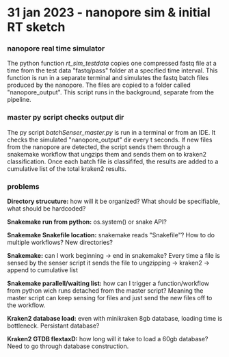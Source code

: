 # 31 jan 2023  - nanopore sim & initial RT sketch


### nanopore real time simulator
The python function *rt_sim_testdata* copies one compressed fastq file at a time from the test data "fastq/pass" folder at a specified time interval. 
This function is run in a separate terminal and simulates the fastq batch files produced by the nanopore. The files are copied to a folder called 
"nanopore_output". This script runs in the background, separate from the pipeline.

### master py script checks output dir
The py script *batchSenser_master.py* is run in a terminal or from an IDE. It checks the simulated "nanopore_output" dir every t seconds. If new files
from the nanopore are detected, the script sends them through a snakemake workflow that ungzips them and sends them on to kraken2 classification.
Once each batch file is classififed, the results are added to a cumulative list of the total kraken2 results.

### problems
**Directory strucuture:** how will it be organized? What should be specifiable, what should be hardcoded?

**Snakemake run from python:** os.system() or snake API? 

**Snakemake Snakefile location:** snakemake reads "Snakefile"? How to do multiple workflows? New directories?

**Snakemake:** can I work beginning -> end in snakemake? Every time a file is sensed by the senser script it sends the file to ungzipping -> kraken2
-> append to cumulative list
  
**Snakemake parallell/waiting list:** how can I trigger a function/workflow from python wich runs detached from the master script? Meaning the master
script can keep sensing for files and just send the new files off to the workflow.
  
**Kraken2 database load:** even with minikraken 8gb database, loading time is bottleneck. Persistant database?

**Kraken2 GTDB flextaxD:** how long will it take to load a 60gb database? Need to go through database construction.
